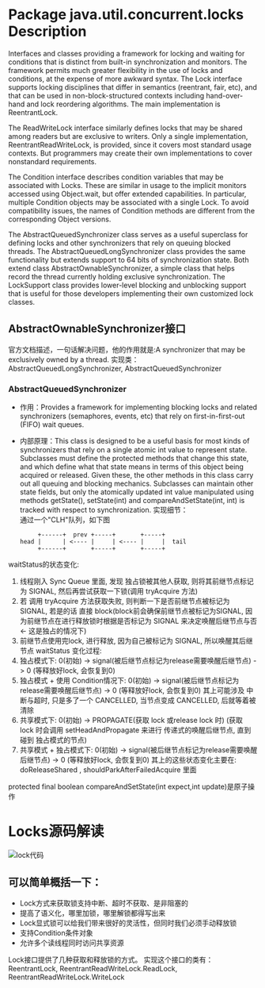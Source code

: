 # Package java.util.concurrent.locks Description
Interfaces and classes providing a framework for locking and waiting for conditions that is distinct from built-in synchronization and monitors. The framework permits much greater flexibility in the use of locks and conditions, at the expense of more awkward syntax.
The Lock interface supports locking disciplines that differ in semantics (reentrant, fair, etc), and that can be used in non-block-structured contexts including hand-over-hand and lock reordering algorithms. The main implementation is ReentrantLock.

The ReadWriteLock interface similarly defines locks that may be shared among readers but are exclusive to writers. Only a single implementation, ReentrantReadWriteLock, is provided, since it covers most standard usage contexts. But programmers may create their own implementations to cover nonstandard requirements.

The Condition interface describes condition variables that may be associated with Locks. These are similar in usage to the implicit monitors accessed using Object.wait, but offer extended capabilities. In particular, multiple Condition objects may be associated with a single Lock. To avoid compatibility issues, the names of Condition methods are different from the corresponding Object versions.

The AbstractQueuedSynchronizer class serves as a useful superclass for defining locks and other synchronizers that rely on queuing blocked threads. The AbstractQueuedLongSynchronizer class provides the same functionality but extends support to 64 bits of synchronization state. Both extend class AbstractOwnableSynchronizer, a simple class that helps record the thread currently holding exclusive synchronization. The LockSupport class provides lower-level blocking and unblocking support that is useful for those developers implementing their own customized lock classes.

## AbstractOwnableSynchronizer接口
官方文档描述，一句话解决问题，他的作用就是:A synchronizer that may be exclusively owned by a thread.
实现类：<br/>
AbstractQueuedLongSynchronizer, AbstractQueuedSynchronizer
### AbstractQueuedSynchronizer
- 作用：Provides a framework for implementing blocking locks and related synchronizers (semaphores, events, etc) that rely on first-in-first-out (FIFO) wait queues.
- 内部原理：This class is designed to be a useful basis for most kinds of synchronizers that rely on a single atomic int value to represent state. Subclasses must define the protected methods that change this state, and which define what that state means in terms of this object being acquired or released. Given these, the other methods in this class carry out all queuing and blocking mechanics. Subclasses can maintain other state fields, but only the atomically updated int value manipulated using methods getState(), setState(int) and compareAndSetState(int, int) is tracked with respect to synchronization.
实现细节：<br/>
通过一个"CLH"队列，如下图

           +------+  prev +-----+       +-----+
      head |      | <---- |     | <---- |     |  tail
           +------+       +-----+       +-----+
waitStatus的状态变化:
1. 线程刚入 Sync Queue 里面, 发现 独占锁被其他人获取, 则将其前继节点标记为 SIGNAL, 然后再尝试获取一下锁(调用 tryAcquire 方法)
2. 若 调用 tryAcquire 方法获取失败, 则判断一下是否前继节点被标记为 SIGNAL, 若是的话 直接 block(block前会确保前继节点被标记为SIGNAL, 因为前继节点在进行释放锁时根据是否标记为 SIGNAL 来决定唤醒后继节点与否 <- 这是独占的情况下)
3. 前继节点使用完lock, 进行释放, 因为自己被标记为 SIGNAL, 所以唤醒其后继节点
waitStatus 变化过程:
1. 独占模式下:  0(初始) -> signal(被后继节点标记为release需要唤醒后继节点) -> 0 (等释放好lock, 会恢复到0)
2. 独占模式 + 使用 Condition情况下: 0(初始) -> signal(被后继节点标记为release需要唤醒后继节点) -> 0 (等释放好lock, 会恢复到0)
   其上可能涉及 中断与超时, 只是多了一个 CANCELLED, 当节点变成 CANCELLED, 后就等着被清除
3. 共享模式下: 0(初始) -> PROPAGATE(获取 lock 或release lock 时) (获取 lock 时会调用 setHeadAndPropagate 来进行 传递式的唤醒后继节点, 直到碰到 独占模式的节点)
4. 共享模式 + 独占模式下: 0(初始) -> signal(被后继节点标记为release需要唤醒后继节点) -> 0 (等释放好lock, 会恢复到0)
其上的这些状态变化主要在: doReleaseShared , shouldParkAfterFailedAcquire 里面

protected final boolean compareAndSetState(int expect,int update)是原子操作

# Locks源码解读
![lock代码](sources/img/162f769475d5e980.jpg)

## 可以简单概括一下：

- Lock方式来获取锁支持中断、超时不获取、是非阻塞的
- 提高了语义化，哪里加锁，哪里解锁都得写出来
- Lock显式锁可以给我们带来很好的灵活性，但同时我们必须手动释放锁
- 支持Condition条件对象
- 允许多个读线程同时访问共享资源

Lock接口提供了几种获取和释放锁的方式。
实现这个接口的类有：<br/>
ReentrantLock, ReentrantReadWriteLock.ReadLock, ReentrantReadWriteLock.WriteLock
